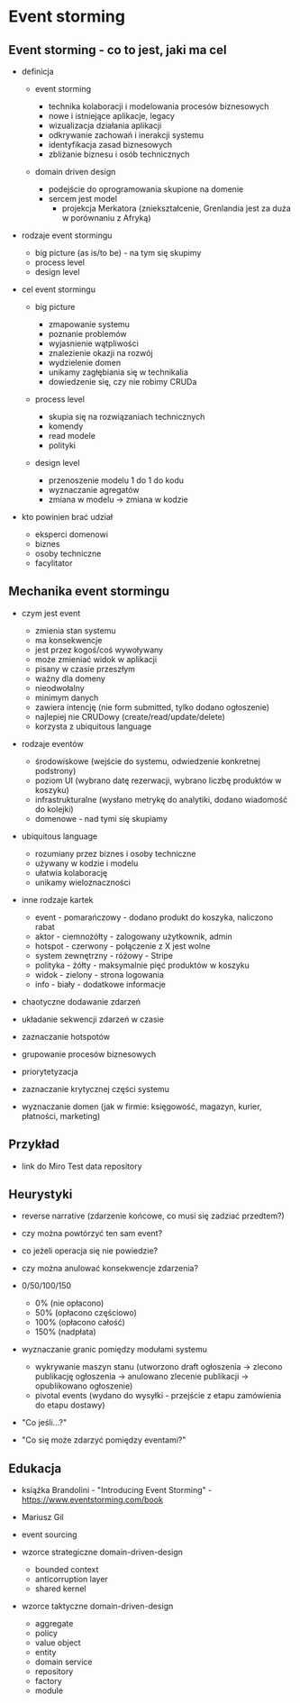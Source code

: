# Event storming

## Event storming - co to jest, jaki ma cel

- definicja
  - event storming
    - technika kolaboracji i modelowania procesów biznesowych
    - nowe i istniejące aplikacje, legacy
    - wizualizacja działania aplikacji
    - odkrywanie zachowań i inerakcji systemu
    - identyfikacja zasad biznesowych
    - zbliżanie biznesu i osób technicznych

  - domain driven design
    - podejście do oprogramowania skupione na domenie
    - sercem jest model
      - projekcja Merkatora (zniekształcenie, Grenlandia jest za duża w porównaniu z Afryką)

- rodzaje event stormingu
  - big picture (as is/to be) - na tym się skupimy
  - process level
  - design level

- cel event stormingu
  - big picture
    - zmapowanie systemu
    - poznanie problemów
    - wyjasnienie wątpliwości
    - znalezienie okazji na rozwój
    - wydzielenie domen
    - unikamy zagłębiania się w technikalia
    - dowiedzenie się, czy nie robimy CRUDa

  - process level
    - skupia się na rozwiązaniach technicznych
    - komendy
    - read modele
    - polityki

  - design level
    - przenoszenie modelu 1 do 1 do kodu
    - wyznaczanie agregatów
    - zmiana w modelu -> zmiana w kodzie

- kto powinien brać udział
  - eksperci domenowi
  - biznes
  - osoby techniczne
  - facylitator

## Mechanika event stormingu

- czym jest event
  - zmienia stan systemu
  - ma konsekwencje
  - jest przez kogoś/coś wywoływany
  - może zmieniać widok w aplikacji
  - pisany w czasie przeszłym
  - ważny dla domeny
  - nieodwołalny
  - minimym danych
  - zawiera intencję (nie form submitted, tylko dodano ogłoszenie)
  - najlepiej nie CRUDowy (create/read/update/delete)
  - korzysta z ubiquitous language

- rodzaje eventów
  - środowiskowe (wejście do systemu, odwiedzenie konkretnej podstrony)
  - poziom UI (wybrano datę rezerwacji, wybrano liczbę produktów w koszyku)
  - infrastrukturalne (wysłano metrykę do analytiki, dodano wiadomość do kolejki)
  - domenowe - nad tymi się skupiamy

- ubiquitous language
  - rozumiany przez biznes i osoby techniczne
  - używany w kodzie i modelu
  - ułatwia kolaborację
  - unikamy wieloznaczności

- inne rodzaje kartek
  - event - pomarańczowy - dodano produkt do koszyka, naliczono rabat
  - aktor - ciemnożółty - zalogowany użytkownik, admin
  - hotspot - czerwony - połączenie z X jest wolne
  - system zewnętrzny - różowy - Stripe
  - polityka - żółty - maksymalnie pięć produktów w koszyku
  - widok - zielony - strona logowania
  - info - biały - dodatkowe informacje

- chaotyczne dodawanie zdarzeń

- układanie sekwencji zdarzeń w czasie

- zaznaczanie hotspotów

- grupowanie procesów biznesowych

- priorytetyzacja

- zaznaczanie krytycznej części systemu

- wyznaczanie domen (jak w firmie: księgowość, magazyn, kurier, płatności, marketing)

## Przykład

- link do Miro Test data repository

## Heurystyki

- reverse narrative (zdarzenie końcowe, co musi się zadziać przedtem?)

- czy można powtórzyć ten sam event?

- co jeżeli operacja się nie powiedzie?

- czy można anulować konsekwencje zdarzenia?

- 0/50/100/150
  - 0% (nie opłacono)
  - 50% (opłacono częściowo)
  - 100% (opłacono całość)
  - 150% (nadpłata)

- wyznaczanie granic pomiędzy modułami systemu
  - wykrywanie maszyn stanu (utworzono draft ogłoszenia -> zlecono publikację ogłoszenia -> anulowano zlecenie publikacji -> opublikowano ogłoszenie)
  - pivotal events (wydano do wysyłki - przejście z etapu zamówienia do etapu dostawy)

- "Co jeśli...?"
- "Co się może zdarzyć pomiędzy eventami?"

## Edukacja

- książka Brandolini - "Introducing Event Storming" - https://www.eventstorming.com/book

- Mariusz Gil

- event sourcing

- wzorce strategiczne domain-driven-design
  - bounded context
  - anticorruption layer
  - shared kernel

- wzorce taktyczne domain-driven-design
  - aggregate
  - policy
  - value object
  - entity
  - domain service
  - repository
  - factory
  - module
